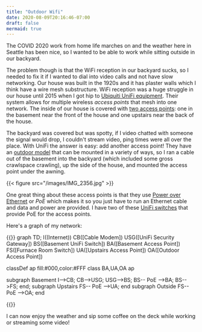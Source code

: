 ```yaml
---
title: "Outdoor Wifi"
date: 2020-08-09T20:16:46-07:00
draft: false
mermaid: true
---
```

The COVID 2020 work from home life marches on and the weather here in Seattle has been nice, so I wanted to be able to work while sitting outside in our backyard.

The problem though is that the WiFi reception in our backyard sucks, so I needed to fix it if I wanted to dial into video calls and not have slow networking. Our house was built in the 1920s and it has plaster walls which I think have a wire mesh substructure. WiFi reception was a huge struggle in our house until 2015 when I got hip to [Ubiquiti UniFi equipment](https://unifi-network.ui.com/wi-fi). Their system allows for multiple wireless *access points* that mesh into one network. The inside of our house is covered with [two access points](https://store.ui.com/collections/unifi-network-access-points/products/unifi-ac-pro): one in the basement near the front of the house and one upstairs near the back of the house.

The backyard was covered but was spotty, if I video chatted with someone the signal would drop, I couldn't stream video, ping times were all over the place. With UniFi the answer is easy: add another access point! They have an [outdoor model](https://store.ui.com/collections/unifi-network-access-points/products/unifi-flexhd) that can be mounted in a variety of ways, so I ran a cable out of the basement into the backyard (which included some gross crawlspace crawling), up the side of the house, and mounted the access point under the awning. 

{{< figure src="/images/IMG_2356.jpg" >}}

One great thing about these access points is that they use [Power over Ethernet](https://en.wikipedia.org/wiki/Power_over_Ethernet) or *PoE* which makes it so you just have to run an Ethernet cable and data and power are provided. I have two of these [UniFi switches](https://store.ui.com/collections/unifi-network-routing-switching/products/unifi-switch-8-60w) that provide PoE for the access points.

Here's a graph of my network:

{{<mermaid>}}
graph TD;
  I((Internet))
  CB([Cable Modem])
  USG([UniFi Security Gateway])
  BS([Basement UniFi Switch])
  BA([Basement Access Point])
  FS([Furnace Room Switch])
  UA([Upstairs Access Point])
  OA([Outdoor Access Point])

  classDef ap fill:#000,color:#FFF
  class BA,UA,OA ap
  
  subgraph Basement
  I-->CB;
  CB-->USG;
  USG-->BS;
  BS-- PoE -->BA;
  BS-->FS;
  end;
  subgraph Upstairs
  FS-- PoE -->UA;
  end
  subgraph Outside
  FS-- PoE -->OA;
  end
  
{{</mermaid>}}

I can now enjoy the weather and sip some coffee on the deck while working or streaming some video!

